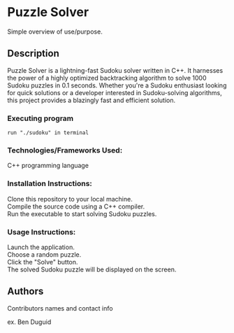 # Puzzle Solver

Simple overview of use/purpose.

## Description

Puzzle Solver is a lightning-fast Sudoku solver written in C++. It harnesses the power of a highly optimized backtracking 
algorithm to solve 1000 Sudoku puzzles in 0.1 seconds. Whether you're a Sudoku enthusiast looking for quick solutions or a 
developer interested in Sudoku-solving algorithms, this project provides a blazingly fast and efficient solution.

### Executing program

```
run "./sudoku" in terminal
```

### Technologies/Frameworks Used:

C++ programming language

### Installation Instructions:

Clone this repository to your local machine.
<br/>Compile the source code using a C++ compiler.
<br/>Run the executable to start solving Sudoku puzzles.

### Usage Instructions:

Launch the application.
<br/>Choose a random puzzle.
<br/>Click the "Solve" button.
<br/>The solved Sudoku puzzle will be displayed on the screen.

## Authors

Contributors names and contact info

ex. Ben Duguid
